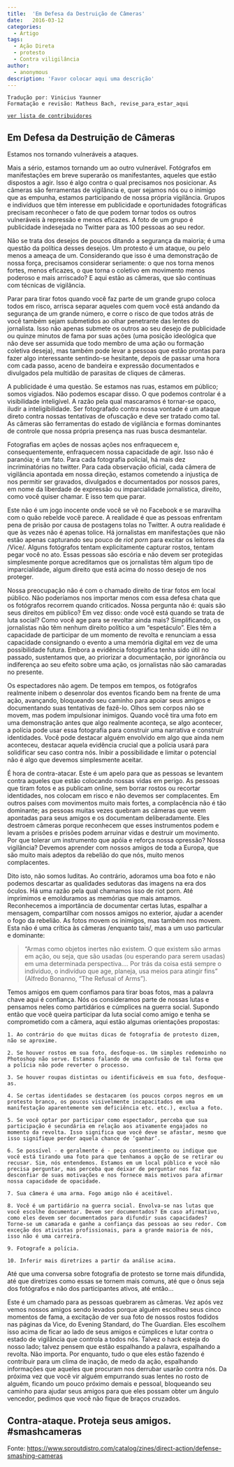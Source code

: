```yaml
---
title:  'Em Defesa da Destruição de Câmeras'
date:   2016-03-12
categories:
  - Artigo
tags:
  - Ação Direta
  - protesto
  - Contra viligilância
author:
  - anonymous
description: 'Favor colocar aqui uma descrição'
---
```


```
Tradução por: Vinicius Yaunner
Formatação e revisão: Matheus Bach, revise_para_estar_aqui
```
[```ver lista de contribuidores```](/about/#contribuidores)

  
## Em Defesa da Destruição de Câmeras

Estamos nos tornando vulneráveis a ataques.

Mais a sério, estamos tornando um ao outro vulnerável. Fotógrafos em manifestações em breve superarão os manifestantes, aqueles que estão dispostos a agir. Isso é algo contra o qual precisamos nos posicionar. As câmeras são ferramentas de vigilância e, quer sejamos nós ou o inimigo que as empunha, estamos participando de nossa própria vigilância. Grupos e indivíduos que têm interesse em publicidade e oportunidades fotográficas precisam reconhecer o fato de que podem tornar todos os outros vulneráveis à repressão e menos eficazes. A foto de um grupo é publicidade indesejada no Twitter para as 100 pessoas ao seu redor.

Não se trata dos desejos de poucos ditando a segurança da maioria; é uma questão da política desses desejos. Um protesto é um ataque, ou pelo menos a ameaça de um. Considerando que isso é uma demonstração de nossa força, precisamos considerar seriamente: o que nos torna menos fortes, menos eficazes, o que torna o coletivo em movimento menos poderoso e mais arriscado? E aqui estão as câmeras, que são contínuas com técnicas de vigilância.

Parar para tirar fotos quando você faz parte de um grande grupo coloca todos em risco, arrisca separar aqueles com quem você está andando da segurança de um grande número, e corre o risco de que todos atrás de você também sejam submetidos ao olhar penetrante das lentes do jornalista. Isso não apenas submete os outros ao seu desejo de publicidade ou quinze minutos de fama por suas ações (uma posição ideológica que não deve ser assumida que todo membro de uma ação ou formação coletiva deseja), mas também pode levar a pessoas que estão prontas para fazer algo interessante sentindo-se hesitante, depois de passar uma hora com cada passo, aceno de bandeira e expressão documentados e divulgados pela multidão de parasitas de cliques de câmeras.

A publicidade é uma questão. Se estamos nas ruas, estamos em público; somos vigiados. Não podemos escapar disso. O que podemos controlar é a visibilidade inteligível. A razão pela qual mascaramos é tornar-se opaco, iludir a inteligibilidade. Ser fotografado contra nossa vontade é um ataque direto contra nossas tentativas de ofuscação e deve ser tratado como tal. As câmeras são ferramentas do estado de vigilância e formas dominantes de controle que nossa própria presença nas ruas busca desmantelar.

Fotografias em ações de nossas ações nos enfraquecem e, consequentemente, enfraquecem nossa capacidade de agir. Isso não é paranóia; é um fato. Para cada fotografia policial, há mais dez incriminatórias no twitter. Para cada observação oficial, cada câmera de vigilância apontada em nossa direção, estamos cometendo a injustiça de nos permitir ser gravados, divulgados e documentados por nossos pares, em nome da liberdade de expressão ou imparcialidade jornalística, direito, como você quiser chamar. E isso tem que parar.

Este não é um jogo inocente onde você se vê no Facebook e se maravilha com o quão rebelde você parece. A realidade é que as pessoas enfrentam pena de prisão por causa de postagens tolas no Twitter. A outra realidade é que às vezes não é apenas tolice. Há jornalistas em manifestações que não estão apenas capturando seu pouco de *riot porn* para excitar os leitores da /Vice/. Alguns fotógrafos tentam explicitamente capturar rostos, tentam pegar você no ato. Essas pessoas são escória e não devem ser protegidas simplesmente porque acreditamos que os jornalistas têm algum tipo de imparcialidade, algum direito que está acima do nosso desejo de nos proteger.

Nossa preocupação não é com o chamado direito de tirar fotos em local público. Não poderíamos nos importar menos com essa defesa chata que os fotógrafos recorrem quando criticados. Nossa pergunta não é: quais são seus direitos em público? Em vez disso: onde você está quando se trata de luta social? Como você age para se revoltar ainda mais? Simplificando, os jornalistas não têm nenhum direito político a um “espetáculo”. Eles têm a capacidade de participar de um momento de revolta e renunciam a essa capacidade consignando o evento a uma memória digital em vez de uma possibilidade futura. Embora a evidência fotográfica tenha sido útil no passado, sustentamos que, ao priorizar a documentação, por ignorância ou indiferença ao seu efeito sobre uma ação, os jornalistas não são camaradas no presente.

Os espectadores não agem. De tempos em tempos, os fotógrafos realmente inibem o desenrolar dos eventos ficando bem na frente de uma ação, avançando, bloqueando seu caminho para apoiar seus amigos e documentando suas tentativas de fazê-lo. Olhos sem corpos não se movem, mas podem impulsionar inimigos. Quando você tira uma foto em uma demonstração antes que algo realmente aconteça, se algo acontecer, a polícia pode usar essa fotografia para construir uma narrativa e construir identidades. Você pode destacar alguém envolvido em algo que ainda nem aconteceu, destacar aquela evidência crucial que a polícia usará para solidificar seu caso contra nós. Inibir a possibilidade e limitar o potencial não é algo que devemos simplesmente aceitar.

É hora de contra-atacar. Este é um apelo para que as pessoas se levantem contra aqueles que estão colocando nossas vidas em perigo. As pessoas que tiram fotos e as publicam online, sem borrar rostos ou recortar identidades, nos colocam em risco e não devemos ser complacentes. Em outros países com movimentos muito mais fortes, a complacência não é tão dominante; as pessoas muitas vezes quebram as câmeras que veem apontadas para seus amigos e os documentam deliberadamente. Eles destroem câmeras porque reconhecem que esses instrumentos podem e levam a prisões e prisões podem arruinar vidas e destruir um movimento. Por que tolerar um instrumento que apóia e reforça nossa opressão? Nossa vigilância? Devemos aprender com nossos amigos de toda a Europa, que são muito mais adeptos da rebelião do que nós, muito menos complacentes.

Dito isto, não somos luditas. Ao contrário, adoramos uma boa foto e não podemos descartar as qualidades sedutoras das imagens na era dos óculos. Há uma razão pela qual chamamos isso de riot porn. Até imprimimos e emolduramos as memórias que mais amamos. Reconhecemos a importância de documentar certas lutas, espalhar a mensagem, compartilhar com nossos amigos no exterior, ajudar a acender o fogo da rebelião. As fotos movem os inimigos, mas também nos movem. Esta não é uma crítica às câmeras /enquanto tais/, mas a um uso particular e dominante:

>“Armas como objetos inertes não existem. O que existem são armas em ação, ou seja, que são usadas (ou esperando para serem usadas) em uma determinada perspectiva…. Por trás da coisa está sempre o indivíduo, o indivíduo que age, planeja, usa meios para atingir fins” (Alfredo Bonanno, “The Refusal of Arms”).

Temos amigos em quem confiamos para tirar boas fotos, mas a palavra chave aqui é confiança. Nós os consideramos parte de nossas lutas e pensamos neles como partidários e cúmplices na guerra social. Supondo então que você queira participar da luta social como amigo e tenha se comprometido com a câmera, aqui estão algumas orientações propostas:



    1. Ao contrário do que muitas dicas de fotografia de protesto dizem, não se aproxime.

    2. Se houver rostos em sua foto, desfoque-os. Um simples redemoinho no Photoshop não serve. Estamos falando de uma confusão de tal forma que a polícia não pode reverter o processo.

    3. Se houver roupas distintas ou identificáveis em sua foto, desfoque-as.

    4. Se certas identidades se destacarem (os poucos corpos negros em um protesto branco, os poucos visivelmente incapacitados em uma manifestação aparentemente sem deficiência etc. etc.), exclua a foto.

    5. Se você optar por participar como espectador, perceba que sua participação é secundária em relação aos ativamente engajados no momento da revolta. Isso significa que você deve se afastar, mesmo que isso signifique perder aquela chance de ‘ganhar’.

    6. Se possível - e geralmente é - peça consentimento ou indique que você está tirando uma foto para que tenhamos a opção de se retirar ou recusar. Sim, nós entendemos. Estamos em um local público e você não precisa perguntar, mas perceba que deixar de perguntar nos faz desconfiar de suas motivações e nos fornece mais motivos para afirmar nossa capacidade de opacidade.

    7. Sua câmera é uma arma. Fogo amigo não é aceitável.

    8. Você é um partidário na guerra social. Envolva-se nas lutas que você escolhe documentar. Devem ser documentados? Em caso afirmativo, como eles devem ser documentados para difundir suas capacidades? Torne-se um camarada e ganhe a confiança das pessoas ao seu redor. Com exceção dos ativistas profissionais, para a grande maioria de nós, isso não é uma carreira.

    9. Fotografe a polícia.

    10. Inferir mais diretrizes a partir da análise acima.

Até que uma conversa sobre fotografia de protesto se torne mais difundida, até que diretrizes como essas se tornem mais comuns, até que o ônus seja dos fotógrafos e não dos participantes ativos, até então…

Este é um chamado para as pessoas quebrarem as câmeras. Vez após vez vemos nossos amigos sendo levados porque alguém escolheu seus cinco momentos de fama, a excitação de ver sua foto de nossos rostos fodidos nas páginas da Vice, do Evening Standard, do The Guardian. Eles escolhem isso acima de ficar ao lado de seus amigos e cúmplices e lutar contra o estado de vigilância que controla a todos nós. Talvez o hack esteja do nosso lado; talvez pensem que estão espalhando a palavra, espalhando a revolta. Não importa. Por enquanto, tudo o que eles estão fazendo é contribuir para um clima de inação, de medo da ação, espalhando informações que aqueles que procuram nos derrubar usarão contra nós. Da próxima vez que você vir alguém empurrando suas lentes no rosto de alguém, ficando um pouco próximo demais e pessoal, bloqueando seu caminho para ajudar seus amigos para que eles possam obter um ângulo vencedor, pedimos que você não fique de braços cruzados.

Contra-ataque. Proteja seus amigos. #smashcameras 
---
Fonte: https://www.sproutdistro.com/catalog/zines/direct-action/defense-smashing-cameras